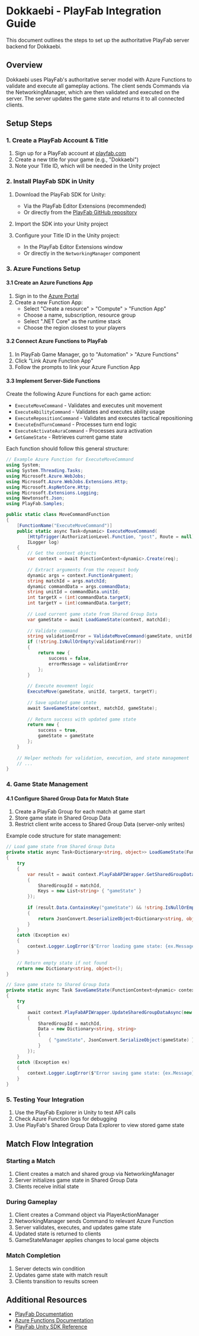 # Dokkaebi - PlayFab Integration Guide

This document outlines the steps to set up the authoritative PlayFab server backend for Dokkaebi.

## Overview

Dokkaebi uses PlayFab's authoritative server model with Azure Functions to validate and execute all gameplay actions. The client sends Commands via the NetworkingManager, which are then validated and executed on the server. The server updates the game state and returns it to all connected clients.

## Setup Steps

### 1. Create a PlayFab Account & Title

1. Sign up for a PlayFab account at [playfab.com](https://playfab.com)
2. Create a new title for your game (e.g., "Dokkaebi")
3. Note your Title ID, which will be needed in the Unity project

### 2. Install PlayFab SDK in Unity

1. Download the PlayFab SDK for Unity:
   - Via the PlayFab Editor Extensions (recommended)
   - Or directly from the [PlayFab GitHub repository](https://github.com/PlayFab/UnitySDK)

2. Import the SDK into your Unity project
3. Configure your Title ID in the Unity project:
   - In the PlayFab Editor Extensions window
   - Or directly in the `NetworkingManager` component

### 3. Azure Functions Setup

#### 3.1 Create an Azure Functions App

1. Sign in to the [Azure Portal](https://portal.azure.com)
2. Create a new Function App:
   - Select "Create a resource" > "Compute" > "Function App"
   - Choose a name, subscription, resource group
   - Select ".NET Core" as the runtime stack
   - Choose the region closest to your players

#### 3.2 Connect Azure Functions to PlayFab

1. In PlayFab Game Manager, go to "Automation" > "Azure Functions"
2. Click "Link Azure Function App"
3. Follow the prompts to link your Azure Function App

#### 3.3 Implement Server-Side Functions

Create the following Azure Functions for each game action:

- `ExecuteMoveCommand` - Validates and executes unit movement
- `ExecuteAbilityCommand` - Validates and executes ability usage
- `ExecuteRepositionCommand` - Validates and executes tactical repositioning
- `ExecuteEndTurnCommand` - Processes turn end logic
- `ExecuteActivateAuraCommand` - Processes aura activation
- `GetGameState` - Retrieves current game state

Each function should follow this general structure:

```csharp
// Example Azure Function for ExecuteMoveCommand
using System;
using System.Threading.Tasks;
using Microsoft.Azure.WebJobs;
using Microsoft.Azure.WebJobs.Extensions.Http;
using Microsoft.AspNetCore.Http;
using Microsoft.Extensions.Logging;
using Newtonsoft.Json;
using PlayFab.Samples;

public static class MoveCommandFunction
{
    [FunctionName("ExecuteMoveCommand")]
    public static async Task<dynamic> ExecuteMoveCommand(
        [HttpTrigger(AuthorizationLevel.Function, "post", Route = null)] HttpRequest req,
        ILogger log)
    {
        // Get the context objects
        var context = await FunctionContext<dynamic>.Create(req);
        
        // Extract arguments from the request body
        dynamic args = context.FunctionArgument;
        string matchId = args.matchId;
        dynamic commandData = args.commandData;
        string unitId = commandData.unitId;
        int targetX = (int)commandData.targetX;
        int targetY = (int)commandData.targetY;
        
        // Load current game state from Shared Group Data
        var gameState = await LoadGameState(context, matchId);
        
        // Validate command
        string validationError = ValidateMoveCommand(gameState, unitId, targetX, targetY);
        if (!string.IsNullOrEmpty(validationError))
        {
            return new {
                success = false,
                errorMessage = validationError
            };
        }
        
        // Execute movement logic
        ExecuteMove(gameState, unitId, targetX, targetY);
        
        // Save updated game state
        await SaveGameState(context, matchId, gameState);
        
        // Return success with updated game state
        return new {
            success = true,
            gameState = gameState
        };
    }
    
    // Helper methods for validation, execution, and state management
    // ...
}
```

### 4. Game State Management

#### 4.1 Configure Shared Group Data for Match State

1. Create a PlayFab Group for each match at game start
2. Store game state in Shared Group Data
3. Restrict client write access to Shared Group Data (server-only writes)

Example code structure for state management:

```csharp
// Load game state from Shared Group Data
private static async Task<Dictionary<string, object>> LoadGameState(FunctionContext<dynamic> context, string matchId)
{
    try
    {
        var result = await context.PlayFabAPIWrapper.GetSharedGroupDataAsync(new PlayFab.ServerModels.GetSharedGroupDataRequest
        {
            SharedGroupId = matchId,
            Keys = new List<string> { "gameState" }
        });
        
        if (result.Data.ContainsKey("gameState") && !string.IsNullOrEmpty(result.Data["gameState"].Value))
        {
            return JsonConvert.DeserializeObject<Dictionary<string, object>>(result.Data["gameState"].Value);
        }
    }
    catch (Exception ex)
    {
        context.Logger.LogError($"Error loading game state: {ex.Message}");
    }
    
    // Return empty state if not found
    return new Dictionary<string, object>();
}

// Save game state to Shared Group Data
private static async Task SaveGameState(FunctionContext<dynamic> context, string matchId, Dictionary<string, object> gameState)
{
    try
    {
        await context.PlayFabAPIWrapper.UpdateSharedGroupDataAsync(new PlayFab.ServerModels.UpdateSharedGroupDataRequest
        {
            SharedGroupId = matchId,
            Data = new Dictionary<string, string>
            {
                { "gameState", JsonConvert.SerializeObject(gameState) }
            }
        });
    }
    catch (Exception ex)
    {
        context.Logger.LogError($"Error saving game state: {ex.Message}");
    }
}
```

### 5. Testing Your Integration

1. Use the PlayFab Explorer in Unity to test API calls
2. Check Azure Function logs for debugging
3. Use PlayFab's Shared Group Data Explorer to view stored game state

## Match Flow Integration

### Starting a Match

1. Client creates a match and shared group via NetworkingManager
2. Server initializes game state in Shared Group Data
3. Clients receive initial state

### During Gameplay

1. Client creates a Command object via PlayerActionManager
2. NetworkingManager sends Command to relevant Azure Function
3. Server validates, executes, and updates game state
4. Updated state is returned to clients
5. GameStateManager applies changes to local game objects

### Match Completion

1. Server detects win condition
2. Updates game state with match result
3. Clients transition to results screen

## Additional Resources

- [PlayFab Documentation](https://docs.microsoft.com/en-us/gaming/playfab/)
- [Azure Functions Documentation](https://docs.microsoft.com/en-us/azure/azure-functions/)
- [PlayFab Unity SDK Reference](https://api.playfab.com/sdks/unity) 